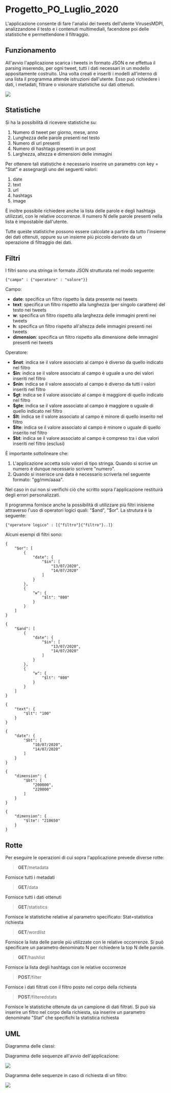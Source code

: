 # Progetto_PO_Luglio_2020
L'applicazione consente di fare l'analisi dei tweets dell'utente VirusesMDPI, analizzandone il testo e i contenuti multimediali, facendone poi delle statistiche e permettendone il filtraggio. 
## Funzionamento
All'avvio l'applicazione scarica i tweets in formato JSON e ne effettua il parsing inserendo, per ogni tweet, tutti i dati necessari in un modello appositamente costruito.
Una volta creati e inseriti i modelli all'interno di una lista il programma attende istruzioni dall'utente. Esso può richiedere i dati, i metadati, filtrare o visionare statistiche sui dati ottenuti.

![](UseCaseDiagram.jpg)

## Statistiche
Si ha la possibilità di ricevere statistiche su:

1) Numero di tweet per giorno, mese, anno
2) Lunghezza delle parole presenti nel testo
3) Numero di url presenti
4) Numero di hashtags presenti in un post
5) Larghezza, altezza e dimensioni delle immagini

Per ottenere tali statistiche è necessario inserire un parametro con key = "Stat" e assegnargli uno dei seguenti valori:

1) date
2) text
3) url
4) hashtags
5) image

È inoltre possibile richiedere anche la lista delle parole e degli hashtags utilizzati, con le relative occorrenze. Il numero N delle parole presenti nella lista è impostabile dall'utente.

Tutte queste statistiche possono essere calcolate a partire da tutto l'insieme dei dati ottenuti, oppure su un insieme più piccolo derivato da un operazione di filtraggio dei dati.
## Filtri
I filtri sono una stringa in formato JSON strutturata nel modo seguente:
```
{"campo" : {"operatore" : "valore"}}
```
Campo:
- **date**: specifica un filtro rispetto la data presente nei tweets
- **text**: specifica un filtro rispetto alla lunghezza (per singolo carattere) del testo nei tweets
- **w**: specifica un filtro rispetto alla larghezza delle immagini prenti nei tweets
- **h**: specifica un filtro rispetto all'altezza delle immagini presenti nei tweets
- **dimension**: specifica un filtro rispetto alla dimensione delle immagini presenti nei tweets

Operatore:
- **$not**: indica se il valore associato al campo è diverso da quello indicato nel filtro
- **$in**: indica se il valore associato al campo è uguale a uno dei valori inseriti nel filtro
- **$nin**: indica se il valore associato al campo è diverso da tutti i valori inseriti nel filtro
- **$gt**: indica se il valore associato al campo è maggiore di quello indicato nel filtro
- **$gte**: indica se il valore associato al campo è maggiore o uguale di quello indicato nel filtro
- **$lt**: indica se il valore associato al campo è minore di quello inserito nel filtro
- **$lte**: indica se il valore associato al campo è minore o uguale di quello inserito nel filtro
- **$bt**: indica se il valore associato al campo è compreso tra i due valori inseriti nel filtro (esclusi)

È importante sottolineare che:
1) L'applicazione accetta solo valori di tipo stringa. Quando si scrive un numero è dunque necessario scrivere "numero".
2) Quando si inserisce una data è necessario scriverla nel seguente formato: "gg/mm/aaaa".

Nel caso in cui non si verifichi ciò che scritto sopra l'applicazione restituirà degli errori personalizzati. 

Il programma fornisce anche la possibilità di utilizzare più filtri inisieme attraverso l'uso di operatori logici quali: "$and", "$or". La strutura è la seguente:
```
{"operatore logico" : [{"filtro"}{"filtro"}..]}
```
Alcuni esempi di filtri sono:
```
{
    "$or": [
        {
            "date": {
                "$in": [
                    "13/07/2020",
                    "14/07/2020"
                ]
            }
        },
        {
            "w": {
                "$lt": "800"
            }
        }
    ]
}

{
    "$and": [
        {
            "date": {
                "$in": [
                    "13/07/2020",
                    "14/07/2020"
                ]
            }
        },
        {
            "w": {
                "$lt": "800"
            }
        }
    ]
}

{
    "text": {
        "$lt": "100"
    }
}

{
    "date": {
        "$bt": [
            "10/07/2020",
            "14/07/2020"
        ]
    }
}

{
    "dimension": {
        "$bt": [
            "200000",
            "220000"
        ]
    }
}

{
    "dimension": {
        "$lte": "210650"
    }
}
```
## Rotte
Per eseguire le operazioni di cui sopra l'applicazione prevede diverse rotte:
> **GET**/metadata

Fornisce tutti i metadati
> **GET**/data

Fornisce tutti i dati ottenuti
> **GET**/statistics

Fornisce le statistiche relative al parametro specificato: Stat=statistica richiesta
> **GET**/wordlist

Fornisce la lista delle parole più utilizzate con le relative occorrenze. Si può specificare un parametro denominato N per richiedere la top N delle parole.
> **GET**/hashlist
  
Fornisce la lista degli hashtags con le relative occorrenze
> **POST**/filter

Fornisce i dati filtrati con il filtro posto nel corpo della richiesta
> **POST**/filteredstats

Fornisce le statistiche ottenute da un campione di dati filtrati. Si può sia inserire un filtro nel corpo della richiesta, sia inserire un parametro denominato "Stat" che specifichi la statistica richiesta

## UML
Diagramma delle classi:





Diagramma delle sequenze all'avvio dell'applicazione:

![](SequenceDiagram1.jpg)

Diagramma delle sequenze in caso di richiesta di un filtro:

![](SequenceDiagram".jpg)





